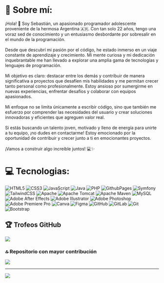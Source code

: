 # 💫 Sobre mí:
¡Hola! 👋 Soy Sebastián, un apasionado programador adolescente proveniente de la hermosa Argentina 🇦🇷. Con tan solo 22 años, tengo una voraz sed de conocimiento y un entusiasmo desbordante por sobresalir en el mundo de la programación.<br><br>Desde que descubrí mi pasión por el código, he estado inmerso en un viaje constante de aprendizaje y crecimiento. Mi mente curiosa y mi dedicación inquebrantable me han llevado a explorar una amplia gama de tecnologías y lenguajes de programación.<br><br>Mi objetivo es claro: destacar entre los demás y contribuir de manera significativa a proyectos que desafíen mis habilidades y me permitan crecer tanto personal como profesionalmente. Estoy ansioso por sumergirme en nuevas experiencias, enfrentar desafíos y colaborar con equipos apasionados.<br><br>Mi enfoque no se limita únicamente a escribir código, sino que también me esfuerzo por comprender las necesidades del usuario y crear soluciones innovadoras y eficientes que agreguen valor real.<br><br>Si estás buscando un talento joven, motivado y lleno de energía para unirte a tu equipo, ¡no dudes en contactarme! Estoy emocionado por la oportunidad de contribuir y crecer junto a ti en emocionantes proyectos.<br><br>¡Vamos a construir algo increíble juntos! 💻✨


# 💻 Tecnologias:
![HTML5](https://img.shields.io/badge/html5-%23E34F26.svg?style=for-the-badge&logo=html5&logoColor=white) ![CSS3](https://img.shields.io/badge/css3-%231572B6.svg?style=for-the-badge&logo=css3&logoColor=white) ![JavaScript](https://img.shields.io/badge/javascript-%23323330.svg?style=for-the-badge&logo=javascript&logoColor=%23F7DF1E) ![Java](https://img.shields.io/badge/java-%23ED8B00.svg?style=for-the-badge&logo=openjdk&logoColor=white) ![PHP](https://img.shields.io/badge/php-%23777BB4.svg?style=for-the-badge&logo=php&logoColor=white) ![GithubPages](https://img.shields.io/badge/github%20pages-121013?style=for-the-badge&logo=github&logoColor=white) ![Symfony](https://img.shields.io/badge/symfony-%23000000.svg?style=for-the-badge&logo=symfony&logoColor=white) ![TailwindCSS](https://img.shields.io/badge/tailwindcss-%2338B2AC.svg?style=for-the-badge&logo=tailwind-css&logoColor=white) ![Apache](https://img.shields.io/badge/apache-%23D42029.svg?style=for-the-badge&logo=apache&logoColor=white) ![Apache Tomcat](https://img.shields.io/badge/apache%20tomcat-%23F8DC75.svg?style=for-the-badge&logo=apache-tomcat&logoColor=black) ![Apache Maven](https://img.shields.io/badge/Apache%20Maven-C71A36?style=for-the-badge&logo=Apache%20Maven&logoColor=white) ![MySQL](https://img.shields.io/badge/mysql-4479A1.svg?style=for-the-badge&logo=mysql&logoColor=white) ![Adobe After Effects](https://img.shields.io/badge/Adobe%20After%20Effects-9999FF.svg?style=for-the-badge&logo=Adobe%20After%20Effects&logoColor=white) ![Adobe Illustrator](https://img.shields.io/badge/adobe%20illustrator-%23FF9A00.svg?style=for-the-badge&logo=adobe%20illustrator&logoColor=white) ![Adobe Photoshop](https://img.shields.io/badge/adobe%20photoshop-%2331A8FF.svg?style=for-the-badge&logo=adobe%20photoshop&logoColor=white) ![Adobe Premiere Pro](https://img.shields.io/badge/Adobe%20Premiere%20Pro-9999FF.svg?style=for-the-badge&logo=Adobe%20Premiere%20Pro&logoColor=white) ![Canva](https://img.shields.io/badge/Canva-%2300C4CC.svg?style=for-the-badge&logo=Canva&logoColor=white) ![Figma](https://img.shields.io/badge/figma-%23F24E1E.svg?style=for-the-badge&logo=figma&logoColor=white) ![GitHub](https://img.shields.io/badge/github-%23121011.svg?style=for-the-badge&logo=github&logoColor=white) ![GitLab](https://img.shields.io/badge/gitlab-%23181717.svg?style=for-the-badge&logo=gitlab&logoColor=white) ![Git](https://img.shields.io/badge/git-%23F05033.svg?style=for-the-badge&logo=git&logoColor=white) ![Bootstrap](https://img.shields.io/badge/bootstrap-%238511FA.svg?style=for-the-badge&logo=bootstrap&logoColor=white)

## 🏆 Trofeos GitHub
![](https://github-profile-trophy.vercel.app/?username=sKisser&theme=tokyonight&no-frame=true&no-bg=true&margin-w=4)

### 🔝 Repositorio con mayor contribución
![](https://github-contributor-stats.vercel.app/api?username=sKisser&limit=5&theme=dark&combine_all_yearly_contributions=true)

---
[![](https://visitcount.itsvg.in/api?id=sKisser&icon=0&color=0)](https://visitcount.itsvg.in)

<!-- Proudly created with GPRM ( https://gprm.itsvg.in ) -->
